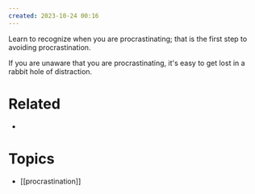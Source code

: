 ```yaml
---
created: 2023-10-24 00:16
---
```


Learn to recognize when you are procrastinating; that is the first step to avoiding procrastination.

If you are unaware that you are procrastinating, it's easy to get lost in a rabbit hole of distraction.

# Related

- 
# Topics

- [[procrastination]]